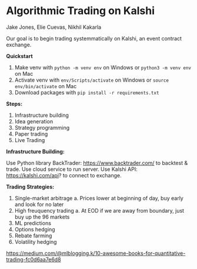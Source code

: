 # Algorithmic Trading on Kalshi

Jake Jones, Elie Cuevas, Nikhil Kakarla

Our goal is to begin trading systemmatically on Kalshi, an event contract exchange. 

**Quickstart**
1. Make venv with  ```python -m venv env``` on Windows or ```python3 -m venv env``` on Mac
2. Activate venv with ```env/Scripts/activate``` on Windows or ```source env/bin/activate``` on Mac
3. Download packages with ```pip install -r requirements.txt```

**Steps:**
1. Infrastructure building
2. Idea generation
3. Strategy programming
4. Paper trading
5. Live Trading

**Infrastructure Building:**
    
Use Python library BackTrader: https://www.backtrader.com/ to backtest & trade. Use cloud service to run server. Use Kalshi API: https://kalshi.com/api? to connect to exchange.

**Trading Strategies:**
1. Single-market arbitrage
    a. Prices lower at beginning of day, buy early and look for no later
2. High freuquency trading
    a. At EOD if we are away from boundary, just buy up the 96 markets
3. ML predictions
4. Options hedging
5. Rebate farming
6. Volatility hedging

https://medium.com/@mlblogging.k/10-awesome-books-for-quantitative-trading-fc0d6aa7e6d8
